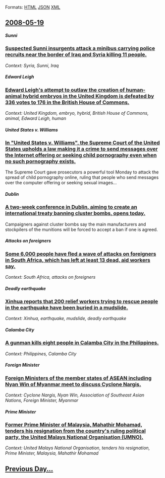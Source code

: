 
Formats: [HTML](2008/05/19/index.html)  [JSON](2008/05/19/index.json)  [XML](2008/05/19/index.xml)  

## [2008-05-19](/news/2008/05/19/index.md)

##### Sunni
### [ Suspected Sunni insurgents attack a minibus carrying police recruits near the border of Iraq and Syria killing 11 people. ](/news/2008/05/19/suspected-sunni-insurgents-attack-a-minibus-carrying-police-recruits-near-the-border-of-iraq-and-syria-killing-11-people.md)
_Context: Syria, Sunni, Iraq_

##### Edward Leigh
### [ Edward Leigh's attempt to outlaw the creation of human-animal hybrid embryos in the United Kingdom is defeated by 336 votes to 176 in the British House of Commons. ](/news/2008/05/19/edward-leigh-s-attempt-to-outlaw-the-creation-of-human-animal-hybrid-embryos-in-the-united-kingdom-is-defeated-by-336-votes-to-176-in-the-b.md)
_Context: United Kingdom, embryo, hybrid, British House of Commons, animal, Edward Leigh, human_

##### United States v. Williams
### [ In "United States v. Williams", the Supreme Court of the United States upholds a law making it a crime to send messages over the Internet offering or seeking child pornography even when no such pornography exists. ](/news/2008/05/19/in-united-states-v-williams-the-supreme-court-of-the-united-states-upholds-a-law-making-it-a-crime-to-send-messages-over-the-internet-o.md)
The Supreme Court gave prosecutors a powerful tool Monday to attack the spread of child pornography online, ruling that people who send messages over the computer offering or seeking sexual images...

##### Dublin
### [ A two-week conference in Dublin, aiming to create an international treaty banning cluster bombs, opens today. ](/news/2008/05/19/a-two-week-conference-in-dublin-aiming-to-create-an-international-treaty-banning-cluster-bombs-opens-today.md)
Campaigners against cluster bombs say the main manufacturers and stockpilers of the munitions will be forced to accept a ban if one is agreed.

##### Attacks on foreigners
### [ Some 6,000 people have fled a wave of attacks on foreigners in South Africa, which has left at least 13 dead, aid workers say. ](/news/2008/05/19/some-6-000-people-have-fled-a-wave-of-attacks-on-foreigners-in-south-africa-which-has-left-at-least-13-dead-aid-workers-say.md)
_Context: South Africa, attacks on foreigners_

##### Deadly earthquake
### [ Xinhua reports that 200 relief workers trying to rescue people in the earthquake have been buried in a mudslide. ](/news/2008/05/19/xinhua-reports-that-200-relief-workers-trying-to-rescue-people-in-the-earthquake-have-been-buried-in-a-mudslide.md)
_Context: Xinhua, earthquake, mudslide, deadly earthquake_

##### Calamba City
### [ A gunman kills eight people in Calamba City in the Philippines. ](/news/2008/05/19/a-gunman-kills-eight-people-in-calamba-city-in-the-philippines.md)
_Context: Philippines, Calamba City_

##### Foreign Minister
### [ Foreign Ministers of the member states of ASEAN including Nyan Win of Myanmar meet to discuss Cyclone Nargis. ](/news/2008/05/19/foreign-ministers-of-the-member-states-of-asean-including-nyan-win-of-myanmar-meet-to-discuss-cyclone-nargis.md)
_Context: Cyclone Nargis, Nyan Win, Association of Southeast Asian Nations, Foreign Minister, Myanmar_

##### Prime Minister
### [ Former Prime Minister of Malaysia, Mahathir Mohamad, tenders his resignation from the country's ruling political party, the United Malays National Organisation (UMNO). ](/news/2008/05/19/former-prime-minister-of-malaysia-mahathir-mohamad-tenders-his-resignation-from-the-country-s-ruling-political-party-the-united-malays-n.md)
_Context: United Malays National Organisation, tenders his resignation, Prime Minister, Malaysia, Mahathir Mohamad_

## [Previous Day...](/news/2008/05/18/index.md)

